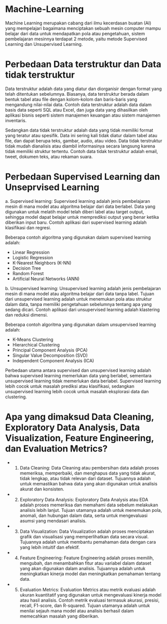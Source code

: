 # Machine-Learning

 Machine Learning merupakan cabang dari ilmu kecerdasan buatan (AI) yang mempelajari bagaimana menciptakan sebuah mesin computer mampu belajar dari data untuk mendapatkan pola atau pengetahuan, sistem pembelajaran mesinnya terdapat 2 metode, yaitu metode Supervised Learning dan Unsupervised Learning. 

# Perbedaan Data terstruktur dan Data tidak terstruktur

Data terstruktur adalah data yang diatur dan diorganisir dengan format yang telah ditentukan sebelumnya. Biasanya, data terstruktur berada dalam bentuk tabel atau file dengan kolom-kolom dan baris-baris yang mengandung nilai-nilai data. Contoh data terstruktur adalah data dalam basis data seperti SQL atau Excel, dan juga data yang dihasilkan oleh aplikasi bisnis seperti sistem manajemen keuangan atau sistem manajemen inventaris.

Sedangkan data tidak terstruktur adalah data yang tidak memiliki format yang teratur atau spesifik. Data ini sering kali tidak diatur dalam tabel atau file, dan dapat berupa teks, gambar, audio, atau video. Data tidak terstruktur tidak mudah dianalisis atau diambil informasinya secara langsung karena tidak memiliki struktur tertentu. Contoh data tidak terstruktur adalah email, tweet, dokumen teks, atau rekaman suara.

# Perbedaan Supervised Learning dan Unseprvised Learning

a.	Supervised learning: Supervised learning adalah jenis pembelajaran mesin di mana model atau algoritma belajar dari data berlabel. Data yang digunakan untuk melatih model telah diberi label atau target output, sehingga model dapat belajar untuk memprediksi output yang benar ketika diberikan input baru. Contoh aplikasi dari supervised learning adalah klasifikasi dan regresi.

Beberapa contoh algoritma yang digunakan dalam supervised learning adalah:
-	Linear Regression
- Logistic Regression
- K-Nearest Neighbors (K-NN)
- Decision Tree
- Random Forest
- Artificial Neural Networks (ANN)

b.	Unsupervised learning: Unsupervised learning adalah jenis pembelajaran mesin di mana model atau algoritma belajar dari data tanpa label. Tujuan dari unsupervised learning adalah untuk menemukan pola atau struktur dalam data, tanpa memiliki pengetahuan sebelumnya tentang apa yang sedang dicari. Contoh aplikasi dari unsupervised learning adalah klastering dan reduksi dimensi.

Beberapa contoh algoritma yang digunakan dalam unsupervised learning adalah:
- K-Means Clustering
- Hierarchical Clustering
- Principal Component Analysis (PCA)
- Singular Value Decomposition (SVD)
- Independent Component Analysis (ICA)

Perbedaan utama antara supervised dan unsupervised learning adalah bahwa supervised learning memerlukan data yang berlabel, sementara unsupervised learning tidak memerlukan data berlabel. Supervised learning lebih cocok untuk masalah prediksi atau klasifikasi, sedangkan unsupervised learning lebih cocok untuk masalah eksplorasi data dan clustering.

# Apa yang dimaksud Data Cleaning, Exploratory Data Analysis, Data Visualization, Feature Engineering, dan Evaluation Metrics?

- 1.	Data Cleaning: Data Cleaning atau pembersihan data adalah proses memeriksa, memperbaiki, dan menghapus data yang tidak akurat, tidak lengkap, atau tidak relevan dari dataset. Tujuannya adalah untuk memastikan bahwa data yang akan digunakan untuk analisis akurat dan konsisten.

- 2.	Exploratory Data Analysis: Exploratory Data Analysis atau EDA adalah proses memeriksa dan memahami data sebelum melakukan analisis lebih lanjut. Tujuan utamanya adalah untuk menemukan pola, anomali, dan hubungan dalam data, serta untuk mengevaluasi asumsi yang mendasari analisis.

- 3.	Data Visualization: Data Visualization adalah proses menciptakan grafik dan visualisasi yang memperlihatkan data secara visual. Tujuannya adalah untuk membantu pemahaman data dengan cara yang lebih intuitif dan efektif.

- 4.	Feature Engineering: Feature Engineering adalah proses memilih, mengubah, dan menambahkan fitur atau variabel dalam dataset yang akan digunakan dalam analisis. Tujuannya adalah untuk meningkatkan kinerja model dan meningkatkan pemahaman tentang data.

- 5.	Evaluation Metrics: Evaluation Metrics atau metrik evaluasi adalah ukuran kuantitatif yang digunakan untuk mengevaluasi kinerja model atau hasil analisis. Contoh metrik evaluasi termasuk akurasi, presisi, recall, F1-score, dan R-squared. Tujuan utamanya adalah untuk menilai sejauh mana model atau analisis berhasil dalam memecahkan masalah yang diberikan.

